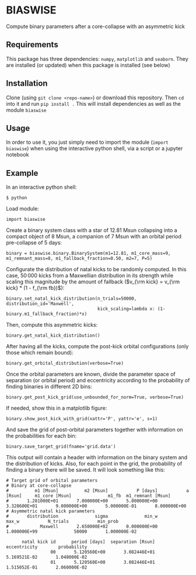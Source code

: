 # BIASWISE

Compute binary parameters after a core-collapse with an asymmetric kick

## Requirements

This package has three dependencies: `numpy`, `matplotlib` and `seaborn`. They are installed (or updated)
when this package is installed (see below)

## Installation

Clone (using `git clone <repo-name>`) or download this repository. Then `cd` into it and run `pip install .`
This will install dependencies as well as the module `biaswise`

## Usage

In order to use it, you just simply need to import the module (`import biaswise`) when using the interactive
python shell, via a script or a jupyter notebook

## Example

In an interactive python shell: 

```
$ python
```

Load module:

```
import biaswise
```

Create a binary system class with a star of 12.81 Msun collapsing into a compact object of 8 Msun, a
companion of 7 Msun with an orbital period pre-collapse of 5 days:

```
binary = biaswise.binary.BinarySystem(m1=12.81, m1_core_mass=9, m1_remnant_mass=8, m1_fallback_fraction=0.50, m2=7, P=5)
```

Configurate the distribution of natal kicks to be randomly computed. In this case, 50$\,$000 kicks from a
Maxwellian distribution in its strength while scaling this magnitude by the amount of fallback
($v_{\rm kick} = v_{\rm kick} * (1 - f_{\rm fb})$):

```
binary.set_natal_kick_distribution(n_trials=50000, distribution_id='Maxwell',
                                   kick_scaling=lambda x: (1-binary.m1_fallback_fraction)*x)
```


Then, compute this asymmetric kicks:

```
binary.get_natal_kick_distribution()
```

After having all the kicks, compute the post-kick orbital configurations (only those which remain bound):

```
binary.get_orbital_distribution(verbose=True)
```

Once the orbital parameters are known, divide the parameter space of separation (or orbital period) and
eccentricity according to the probability of finding binaries in different 2D bins: 

```
binary.get_post_kick_grid(use_unbounded_for_norm=True, verbose=True)
```

If needed, show this in a matplotlib figure:

```
binary.show_post_kick_with_grid(xattr='P', yattr='e', s=1)
```

And save the grid of post-orbital parameters together with information on the probabilities for each bin:

```
binary.save_target_grid(fname='grid.data')
```

This output will contain a header with information on the binary system and the distribution of kicks.
Also, for each point in the grid, the probability of finding a binary there will be saved. It will look
something like this:

```
# Target grid of orbital parameters
# Binary at core-collapse
#          m1 [Msun]          m2 [Msun]           P [days]           a [Rsun]     m1_core [Msun]              m1_fb  m1_remnant [Msun]
#       1.281000E+01       7.000000E+00       5.000000E+00       3.328600E+01       9.000000E+00       5.000000E-01       8.000000E+00
# Asymmetric natal kick parameters
#       distribution              sigma              min_w              max_w           N_trials           min_prob
#            Maxwell       2.650000E+02       0.000000E+00       1.000000E+99              50000       1.000000E-02

      natal kick id      period [days]  separation [Rsun]       eccentricity        probability
                 00       5.120560E+00       3.082446E+01       5.169521E-02       1.048000E-02
                 01       5.120560E+00       3.082446E+01       1.515052E-01       2.060000E-02
```
